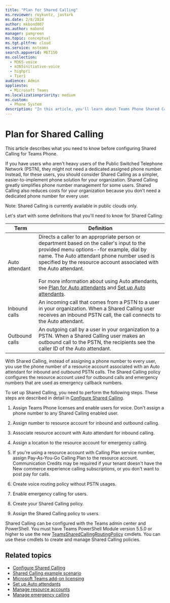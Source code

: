 ```yaml
---
title: "Plan for Shared Calling"
ms.reviewer: roykuntz, jastark
ms.date: 2/8/2024
author: mkbond007
ms.author: mabond
manager: pamgreen
ms.topic: conceptual
ms.tgt.pltfrm: cloud
ms.service: msteams
search.appverid: MET150
ms.collection: 
  - M365-voice
  - m365initiative-voice
  - highpri
  - Tier1
audience: Admin
appliesto: 
  - Microsoft Teams
ms.localizationpriority: medium
ms.custom: 
  - Phone System
description: "In this article, you'll learn about Teams Phone Shared Calling."
---
```


# Plan for Shared Calling

This article describes what you need to know before configuring Shared Calling for Teams Phone.

If you have users who aren't heavy users of the Public Switched Telephone Network (PSTN), they might not need a dedicated assigned phone number. Instead, for these users, you should consider Shared Calling as a simpler, easier-to-implement phone solution for your organization. Shared Calling greatly simplifies phone number management for some users. Shared Calling also reduces costs for your organization because you don't need a dedicated phone number for every user.

Note: Shared Calling is currently available in public clouds only.

Let's start with some definitions that you'll need to know for Shared Calling:

| Term | Definition |
|----------|-----------|
|Auto attendant|Directs a caller to an appropriate person or department based on the caller's input to the provided menu options--for example, dial by name. The Auto attendant phone number used is specified by the resource account associated with the Auto attendant.<br><br>For more information about using Auto attendants, see [Plan for Auto attendants](plan-auto-attendant-call-queue.md) and [Set up Auto attendants](create-a-phone-system-auto-attendant.md).|
|Inbound calls|An incoming call that comes from a PSTN to a user in your organization. When a Shared Calling user receives an inbound PSTN call, the call connects to the Auto attendant.|
|Outbound calls|An outgoing call by a user in your organization to a PSTN. When a Shared Calling user makes an outbound call to the PSTN, the recipients see the caller ID of the Auto attendant.|

With Shared Calling, instead of assigning a phone number to every user, you use the phone number of a resource account associated with an Auto attendant for inbound and outbound PSTN calls. The Shared Calling policy configures the resource account used for outbound calls and emergency numbers that are used as emergency callback numbers.

To set up Shared Calling, you need to perform the following steps. These steps are described in detail in [Configure Shared Calling](shared-calling-setup.md).

1. Assign Teams Phone licenses and enable users for voice. Don't assign a phone number to any Shared Calling enabled user.

1. Assign number to resource account for inbound and outbound calling.

1. Associate resource account with Auto attendant for inbound calling.

1. Assign a location to the resource account for emergency calling.

1. If you're using a resource account with Calling Plan service number, assign Pay-As-You-Go Calling Plan to the resource account. Communication Credits may  be required if your tenant doesn't have the New commerce experience calling subscriptions, or you don't want to post pay for calls.

1. Create voice routing policy without PSTN usages.

1. Enable emergency calling for users.

1. Create your Shared Calling policy.

1. Assign the Shared Calling policy to users.

Shared Calling can be configured with the Teams admin center and PowerShell. You must have Teams PowerShell Module version 5.5.0 or higher to use the new [TeamsSharedCallingRoutingPolicy](/powershell/module/teams/set-csteamssharedcallingroutingpolicy) cmdlets. You can use these cmdlets to create and manage Shared Calling policies.

## Related topics

- [Configure Shared Calling](shared-calling-setup.md)
- [Shared Calling example scenario](shared-calling-scenario.md)
- [Microsoft Teams add-on licensing](./teams-add-on-licensing/microsoft-teams-add-on-licensing.md)
- [Set up Auto attendants](create-a-phone-system-auto-attendant.md)
- [Manage resource accounts](manage-resource-accounts.md)
- [Manage emergency calling](what-are-emergency-locations-addresses-and-call-routing.md)
